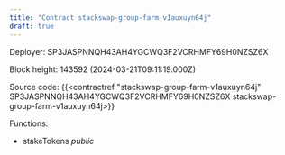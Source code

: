```yaml
---
title: "Contract stackswap-group-farm-v1auxuyn64j"
draft: true
---
```

Deployer: SP3JASPNNQH43AH4YGCWQ3F2VCRHMFY69H0NZSZ6X


 



Block height: 143592 (2024-03-21T09:11:19.000Z)

Source code: {{<contractref "stackswap-group-farm-v1auxuyn64j" SP3JASPNNQH43AH4YGCWQ3F2VCRHMFY69H0NZSZ6X stackswap-group-farm-v1auxuyn64j>}}

Functions:

* stakeTokens _public_
